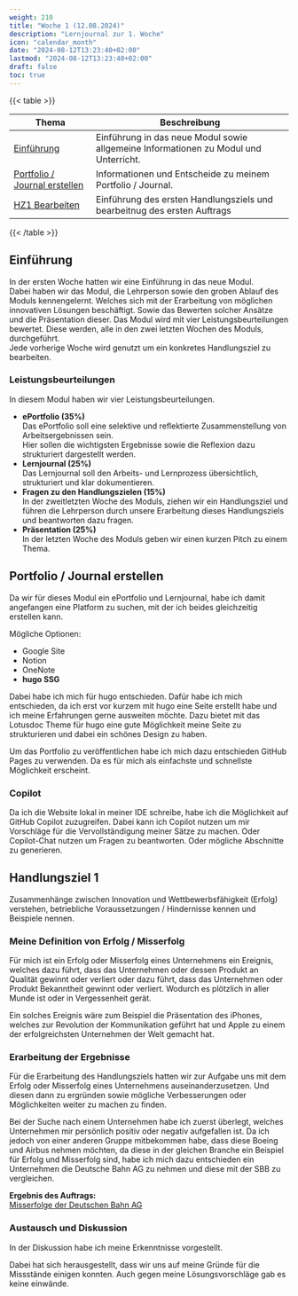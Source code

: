 ```yaml
---
weight: 210
title: "Woche 1 (12.08.2024)"
description: "Lernjournal zur 1. Woche"
icon: "calendar_month"
date: "2024-08-12T13:23:40+02:00"
lastmod: "2024-08-12T13:23:40+02:00"
draft: false
toc: true
---
```


{{< table >}}

| Thema                                                         | Beschreibung                                                                         |
| ------------------------------------------------------------- | ------------------------------------------------------------------------------------ |
| [Einführung](#einführung)                                     | Einführung in das neue Modul sowie allgemeine Informationen zu Modul und Unterricht. |
| [Portfolio / Journal erstellen](#portfolio-journal-erstellen) | Informationen und Entscheide zu meinem Portfolio / Journal.                          |
| [HZ1 Bearbeiten](#handlungsziel-1)                            | Einführung des ersten Handlungsziels und bearbeitnug des ersten Auftrags             |

{{< /table >}}

## Einführung

In der ersten Woche hatten wir eine Einführung in das neue Modul.  
Dabei haben wir das Modul, die Lehrperson sowie den groben Ablauf des Moduls kennengelernt.
Welches sich mit der Erarbeitung von möglichen innovativen Lösungen beschäftigt. Sowie das
Bewerten solcher Ansätze und die Präsentation dieser.
Das Modul wird mit vier Leistungsbeurteilungen bewertet. Diese werden, alle in den zwei
letzten Wochen des Moduls, durchgeführt.  
Jede vorherige Woche wird genutzt um ein konkretes Handlungsziel zu bearbeiten.

### Leistungsbeurteilungen

In diesem Modul haben wir vier Leistungsbeurteilungen.

- **ePortfolio (35%)**  
  Das ePortfolio soll eine selektive und reflektierte Zusammenstellung von Arbeitsergebnissen sein.  
  Hier sollen die wichtigsten Ergebnisse sowie die Reflexion dazu strukturiert dargestellt werden.
- **Lernjournal (25%)**  
  Das Lernjournal soll den Arbeits- und Lernprozess übersichtlich, strukturiert und klar dokumentieren.
- **Fragen zu den Handlungszielen (15%)**  
  In der zweitletzten Woche des Moduls, ziehen wir ein Handlungsziel und führen die Lehrperson durch
  unsere Erarbeitung dieses Handlungsziels und beantworten dazu fragen.
- **Präsentation (25%)**  
  In der letzten Woche des Moduls geben wir einen kurzen Pitch zu einem Thema.

## Portfolio / Journal erstellen

Da wir für dieses Modul ein ePortfolio und Lernjournal, habe ich damit
angefangen eine Platform zu suchen, mit der ich beides gleichzeitig erstellen
kann.

Mögliche Optionen:

- Google Site
- Notion
- OneNote
- **hugo SSG**

Dabei habe ich mich für hugo entschieden. Dafür habe ich mich entschieden, da ich erst vor kurzem mit hugo
eine Seite erstellt habe und ich meine Erfahrungen gerne ausweiten möchte. Dazu bietet mit das Lotusdoc
Theme für hugo eine gute Möglichkeit meine Seite zu strukturieren und dabei ein schönes Design zu haben.

Um das Portfolio zu veröffentlichen habe ich mich dazu entschieden GitHub Pages zu verwenden. Da es für mich
als einfachste und schnellste Möglichkeit erscheint.

### Copilot

Da ich die Website lokal in meiner IDE schreibe, habe ich die Möglichkeit auf GitHub Copilot zuzugreifen.
Dabei kann ich Copilot nutzen um mir Vorschläge für die Vervollständigung meiner Sätze zu machen.
Oder Copilot-Chat nutzen um Fragen zu beantworten. Oder mögliche Abschnitte zu generieren.

## Handlungsziel 1

Zusammenhänge zwischen Innovation und Wettbewerbsfähigkeit (Erfolg) verstehen,
betriebliche Voraussetzungen / Hindernisse kennen und Beispiele nennen.

### Meine Definition von Erfolg / Misserfolg

Für mich ist ein Erfolg oder Misserfolg eines Unternehmens ein Ereignis, welches dazu führt,
dass das Unternehmen oder dessen Produkt an Qualität gewinnt oder verliert oder dazu führt,
dass das Unternehmen oder Produkt Bekanntheit gewinnt oder verliert. Wodurch es plötzlich
in aller Munde ist oder in Vergessenheit gerät.

Ein solches Ereignis wäre zum Beispiel die Präsentation des iPhones, welches zur Revolution
der Kommunikation geführt hat und Apple zu einem der erfolgreichsten Unternehmen der Welt gemacht hat.

### Erarbeitung der Ergebnisse

Für die Erarbeitung des Handlungsziels hatten wir zur Aufgabe
uns mit dem Erfolg oder Misserfolg eines Unternehmens auseinanderzusetzen.
Und diesen dann zu ergründen sowie mögliche Verbesserungen oder Möglichkeiten
weiter zu machen zu finden.

Bei der Suche nach einem Unternehmen habe ich zuerst überlegt, welches Unternehmen
mir persönlich positiv oder negativ aufgefallen ist. Da ich jedoch von einer anderen Gruppe
mitbekommen habe, dass diese Boeing und Airbus nehmen möchten, da diese in der gleichen Branche
ein Beispiel für Erfolg und Misserfolg sind, habe ich mich dazu entschieden ein Unternehmen
die Deutsche Bahn AG zu nehmen und diese mit der SBB zu vergleichen.

**Ergebnis des Auftrags:**  
[Misserfolge der Deutschen Bahn AG](/docs/portfolio/handlungsziel-1/misserfolge-db)

### Austausch und Diskussion

In der Diskussion habe ich meine Erkenntnisse vorgestellt.

Dabei hat sich herausgestellt, dass wir uns auf meine Gründe für die
Missstände einigen konnten. Auch gegen meine Lösungsvorschläge gab es keine
einwände.
